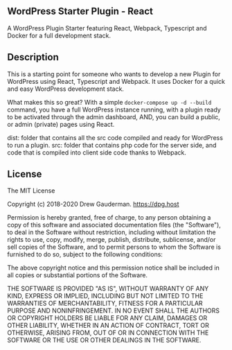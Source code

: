 ## WordPress Starter Plugin - React

A WordPress Plugin Starter featuring React, Webpack, Typescript and Docker for a full development stack.

## Description

This is a starting point for someone who wants to develop a new Plugin for WordPress using React, Typescript and Webpack. It uses Docker for a quick and easy WordPress development stack.

What makes this so great? With a simple `docker-compose up -d --build` command, you have a full WordPress instance running, with a plugin ready to be activated through the admin dashboard, AND, you can build a public, or admin (private) pages using React.

dist: folder that contains all the src code compiled and ready for WordPress to run a plugin.
src: folder that contains php code for the server side, and code that is compiled into client side code thanks to Webpack.

## License

The MIT License

Copyright (c) 2018-2020 Drew Gauderman. https://dpg.host

Permission is hereby granted, free of charge, to any person obtaining a copy
of this software and associated documentation files (the "Software"), to deal
in the Software without restriction, including without limitation the rights
to use, copy, modify, merge, publish, distribute, sublicense, and/or sell
copies of the Software, and to permit persons to whom the Software is
furnished to do so, subject to the following conditions:

The above copyright notice and this permission notice shall be included in
all copies or substantial portions of the Software.

THE SOFTWARE IS PROVIDED "AS IS", WITHOUT WARRANTY OF ANY KIND, EXPRESS OR
IMPLIED, INCLUDING BUT NOT LIMITED TO THE WARRANTIES OF MERCHANTABILITY,
FITNESS FOR A PARTICULAR PURPOSE AND NONINFRINGEMENT. IN NO EVENT SHALL THE
AUTHORS OR COPYRIGHT HOLDERS BE LIABLE FOR ANY CLAIM, DAMAGES OR OTHER
LIABILITY, WHETHER IN AN ACTION OF CONTRACT, TORT OR OTHERWISE, ARISING FROM,
OUT OF OR IN CONNECTION WITH THE SOFTWARE OR THE USE OR OTHER DEALINGS IN
THE SOFTWARE.
